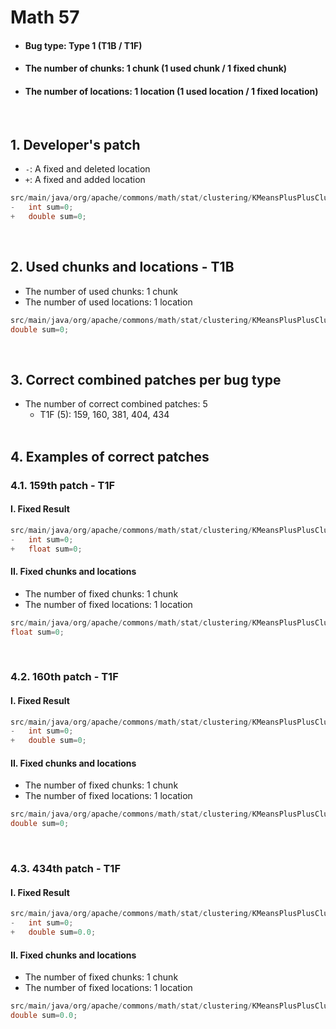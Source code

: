 # Math 57
* <h4>Bug type: Type 1 (T1B / T1F)</h4>
* <h4>The number of chunks: 1 chunk (1 used chunk / 1 fixed chunk)</h4>
* <h4>The number of locations: 1 location (1 used location / 1 fixed location)</h4>
<br>

## 1. Developer's patch
* `-`: A fixed and deleted location
* `+`: A fixed and added location
```java
src/main/java/org/apache/commons/math/stat/clustering/KMeansPlusPlusClusterer.java: 175
-   int sum=0;
+   double sum=0;
```               
<br>

## 2. Used chunks and locations - T1B
* The number of used chunks: 1 chunk
* The number of used locations: 1 location
```java
src/main/java/org/apache/commons/math/stat/clustering/KMeansPlusPlusClusterer.java: 175
double sum=0;
```
<br>

## 3. Correct combined patches per bug type
* The number of correct combined patches: 5
    * T1F (5): 159, 160, 381, 404, 434
<br><br>

## 4. Examples of correct patches
### 4.1. 159th patch - T1F
#### I. Fixed Result
```java
src/main/java/org/apache/commons/math/stat/clustering/KMeansPlusPlusClusterer.java: 175
-   int sum=0;
+   float sum=0;
```  

#### II. Fixed chunks and locations
* The number of fixed chunks: 1 chunk
* The number of fixed locations: 1 location
```java
src/main/java/org/apache/commons/math/stat/clustering/KMeansPlusPlusClusterer.java: 175
float sum=0;
```  
<br>

### 4.2. 160th patch - T1F
#### I. Fixed Result
```java
src/main/java/org/apache/commons/math/stat/clustering/KMeansPlusPlusClusterer.java: 175
-   int sum=0;
+   double sum=0;
```  

#### II. Fixed chunks and locations
* The number of fixed chunks: 1 chunk
* The number of fixed locations: 1 location
```java
src/main/java/org/apache/commons/math/stat/clustering/KMeansPlusPlusClusterer.java: 175
double sum=0;
```  
<br>

### 4.3. 434th patch - T1F
#### I. Fixed Result
```java
src/main/java/org/apache/commons/math/stat/clustering/KMeansPlusPlusClusterer.java: 175
-   int sum=0;
+   double sum=0.0;
```  

#### II. Fixed chunks and locations
* The number of fixed chunks: 1 chunk
* The number of fixed locations: 1 location
```java
src/main/java/org/apache/commons/math/stat/clustering/KMeansPlusPlusClusterer.java: 175
double sum=0.0;
```  
<br><br>